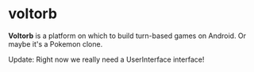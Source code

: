 voltorb
=======

**Voltorb** is a platform on which to build turn-based games on
  Android. Or maybe it's a Pokemon clone.

Update: Right now we really need a UserInterface interface!
